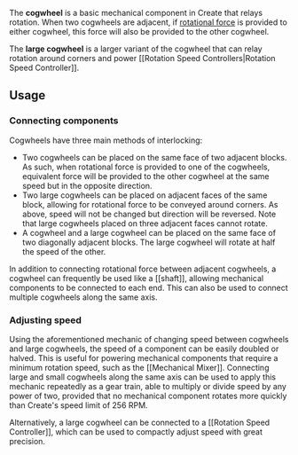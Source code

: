 The **cogwheel** is a basic mechanical component in Create that relays rotation. When two cogwheels are adjacent, if [rotational force](The-Basics-of-Rotation-in-Create) is provided to either cogwheel, this force will also be provided to the other cogwheel.

The **large cogwheel** is a larger variant of the cogwheel that can relay rotation around corners and power [[Rotation Speed Controllers|Rotation Speed Controller]].

## Usage

### Connecting components
Cogwheels have three main methods of interlocking:
* Two cogwheels can be placed on the same face of two adjacent blocks. As such, when rotational force is provided to one of the cogwheels, equivalent force will be provided to the other cogwheel at the same speed but in the opposite direction.
* Two large cogwheels can be placed on adjacent faces of the same block, allowing for rotational force to be conveyed around corners. As above, speed will not be changed but direction will be reversed. Note that large cogwheels placed on three adjacent faces cannot rotate.
* A cogwheel and a large cogwheel can be placed on the same face of two diagonally adjacent blocks. The large cogwheel will rotate at half the speed of the other.

In addition to connecting rotational force between adjacent cogwheels, a cogwheel can frequently be used like a [[shaft]], allowing mechanical components to be connected to each end. This can also be used to connect multiple cogwheels along the same axis.

### Adjusting speed
Using the aforementioned mechanic of changing speed between cogwheels and large cogwheels, the speed of a component can be easily doubled or halved. This is useful for powering mechanical components that require a minimum rotation speed, such as the [[Mechanical Mixer]]. Connecting large and small cogwheels along the same axis can be used to apply this mechanic repeatedly as a gear train, able to multiply or divide speed by any power of two, provided that no mechanical component rotates more quickly than Create's speed limit of 256 RPM.

Alternatively, a large cogwheel can be connected to a [[Rotation Speed Controller]], which can be used to compactly adjust speed with great precision.